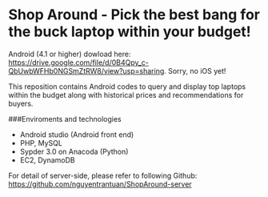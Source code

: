 # Shop Around - Pick the best bang for the buck laptop within your budget!

Android (4.1 or higher) dowload here: https://drive.google.com/file/d/0B4Qpy_c-QbUwbWFHb0NGSmZtRW8/view?usp=sharing. Sorry, no iOS yet!


This reposition contains Android codes to query and display top laptops within the budget along with historical prices and recommendations for buyers.

###Enviroments and technologies
- Android studio (Android front end)
- PHP, MySQL
- Sypder 3.0 on Anacoda (Python)
- EC2, DynamoDB

For detail of server-side, please refer to following Github: https://github.com/nguyentrantuan/ShopAround-server 
